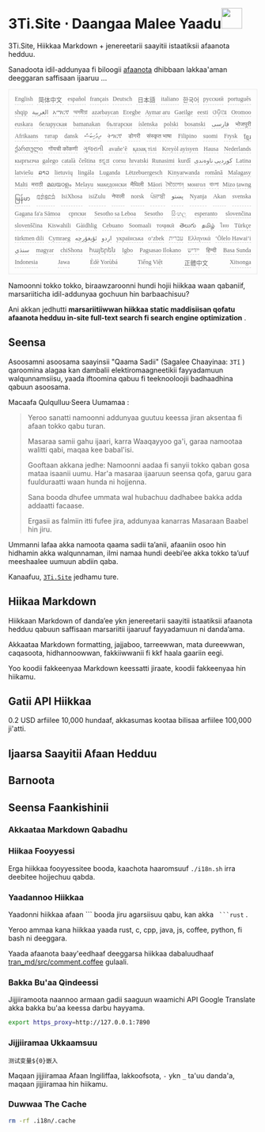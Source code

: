 <h1 style="justify-content:space-between">3Ti.Site ⋅ Daangaa Malee Yaadu<img src="//i-01.eu.org/3Ti/logo.svg" style="user-select:none;margin-top:-1px;width:42px"></h1>

3Ti.Site, Hiikkaa Markdown + jenereetarii saayitii istaatiksii afaanota hedduu.

Sanadoota idil-addunyaa fi biloogii [afaanota](https://github.com/i18n-site/node/blob/main/lang/src/index.js) dhibbaan lakkaa'aman deeggaran saffisaan ijaaruu ...

<pre class="langli" style="display:flex;flex-wrap:wrap;background:transparent;border:1px solid #eee;font-size:12px;box-shadow:0 0 3px inset #eee;padding:12px 5px 4px 12px;justify-content:space-between;"><style>pre.langli i{font-weight:300;font-family:s;margin-right:7px;margin-bottom:8px;font-style:normal;color:#666;border-bottom:1px dashed #ccc;}</style><i>English</i><i> 简体中文 </i><i>español</i><i>français</i><i>Deutsch</i><i> 日本語 </i><i>italiano</i><i>한국어</i><i>русский</i><i>português</i><i>shqip</i><i>‫العربية‬</i><i>አማርኛ</i><i>অসমীয়া</i><i>azərbaycan</i><i>Eʋegbe</i><i>Aymar aru</i><i>Gaeilge</i><i>eesti</i><i>ଓଡ଼ିଆ</i><i>Oromoo</i><i>euskara</i><i>беларуская</i><i>bamanakan</i><i>български</i><i>íslenska</i><i>polski</i><i>bosanski</i><i>‫فارسی‬</i><i>भोजपुरी</i><i>Afrikaans</i><i>татар</i><i>dansk</i><i>‫ދިވެހިބަސް‬</i><i>ትግርኛ</i><i>डोगरी</i><i>संस्कृत भाषा</i><i>Filipino</i><i>suomi</i><i>Frysk</i><i>ខ្មែរ</i><i>ქართული</i><i>गोंयची कोंकणी</i><i>ગુજરાતી</i><i>avañe’ẽ</i><i>қазақ тілі</i><i>Kreyòl ayisyen</i><i>Hausa</i><i>Nederlands</i><i>кыргызча</i><i>galego</i><i>català</i><i>čeština</i><i>ಕನ್ನಡ</i><i>corsu</i><i>hrvatski</i><i>Runasimi</i><i>kurdî</i><i>‫کوردیی ناوەندی‬</i><i>Latina</i><i>latviešu</i><i>ລາວ</i><i>lietuvių</i><i>lingála</i><i>Luganda</i><i>Lëtzebuergesch</i><i>Kinyarwanda</i><i>română</i><i>Malagasy</i><i>Malti</i><i>मराठी</i><i>മലയാളം</i><i>Melayu</i><i>македонски</i><i>मैथिली</i><i>Māori</i><i>মৈতৈলোন্</i><i>монгол</i><i>বাংলা</i><i>Mizo ṭawng</i><i>မြန်မာ</i><i>𞄀𞄄𞄰𞄩𞄍𞄜𞄰</i><i>IsiXhosa</i><i>isiZulu</i><i>नेपाली</i><i>norsk</i><i>ਪੰਜਾਬੀ</i><i>‫پښتو‬</i><i>Nyanja</i><i>Akan</i><i>svenska</i><i>Gagana fa'a Sāmoa</i><i>српски</i><i>Sesotho sa Leboa</i><i>Sesotho</i><i>සිංහල</i><i>esperanto</i><i>slovenčina</i><i>slovenščina</i><i>Kiswahili</i><i>Gàidhlig</i><i>Cebuano</i><i>Soomaali</i><i>тоҷикӣ</i><i>తెలుగు</i><i>தமிழ்</i><i>ไทย</i><i>Türkçe</i><i>türkmen dili</i><i>Cymraeg</i><i>‫ئۇيغۇرچە‬</i><i>‫اردو‬</i><i>українська</i><i>o‘zbek</i><i>‫עברית‬</i><i>Ελληνικά</i><i>ʻŌlelo Hawaiʻi</i><i>‫سنڌي‬</i><i>magyar</i><i>chiShona</i><i>հայերեն</i><i>Igbo</i><i>Pagsasao Ilokano</i><i>‫ייִדיש‬</i><i>हिन्दी</i><i>Basa Sunda</i><i>Indonesia</i><i>Jawa</i><i>Èdè Yorùbá</i><i>Tiếng Việt</i><i> 正體中文 </i><i>Xitsonga</i></pre>

Namoonni tokko tokko, biraawzaroonni hundi hojii hiikkaa waan qabaniif, marsariiticha idil-addunyaa gochuun hin barbaachisuu?

Ani akkan jedhutti **marsariitiiwwan hiikkaa static maddisiisan qofatu afaanota hedduu in-site full-text search fi search engine optimization** .

## Seensa

Asoosamni asoosama saayinsii &quot;Qaama Sadii&quot; (Sagalee Chaayinaa: `3Tǐ` ) qaroomina alagaa kan dambalii elektiromaagneetikii fayyadamuun walqunnamsiisu, yaada iftoomina qabuu fi teeknooloojii badhaadhina qabuun asoosama.

Macaafa Qulqulluu·Seera Uumamaa :

> Yeroo sanatti namoonni addunyaa guutuu keessa jiran aksentaa fi afaan tokko qabu turan.
>
> Masaraa samii gahu ijaari, karra Waaqayyoo ga'i, garaa namootaa walitti qabi, maqaa kee babal'isi.
>
> Gooftaan akkana jedhe: Namoonni aadaa fi sanyii tokko qaban gosa mataa isaanii uumu. Har'a masaraa ijaaruun seensa qofa, garuu gara fuulduraatti waan hunda ni hojjenna.
>
> Sana booda dhufee ummata wal hubachuu dadhabee bakka adda addaatti facaase.
>
> Ergasii as falmiin itti fufee jira, addunyaa kanarras Masaraan Baabel hin jiru.

Ummanni lafaa akka namoota qaama sadii ta’anii, afaaniin osoo hin hidhamin akka walqunnaman, ilmi namaa hundi deebi’ee akka tokko ta’uuf meeshaalee uumuun abdiin qaba.

Kanaafuu, [`3Ti.Site`](//3Ti.Site) jedhamu ture.

## Hiikaa Markdown

Hiikkaan Markdown of danda’ee ykn jenereetarii saayitii istaatiksii afaanota hedduu qabuun saffisaan marsariitii ijaaruuf fayyadamuun ni danda’ama.

Akkaataa Markdown formatting, jajjaboo, tarreewwan, mata dureewwan, caqasoota, hidhannoowwan, fakkiiwwanii fi kkf haala gaariin eegi.

Yoo koodii fakkeenyaa Markdown keessatti jiraate, koodii fakkeenyaa hin hiikamu.

## Gatii API Hiikkaa

0.2 USD arfiilee 10,000 hundaaf, akkasumas kootaa bilisaa arfiilee 100,000 ji'atti.

## Ijaarsa Saayitii Afaan Hedduu

## Barnoota

## Seensa Faankishinii

### Akkaataa Markdown Qabadhu

### Hiikaa Fooyyessi

Erga hiikkaa fooyyessitee booda, kaachota haaromsuuf `./i18n.sh` irra deebitee hojjechuu qabda.

### Yaadannoo Hiikkaa

Yaadonni hiikkaa afaan \``` booda jiru agarsiisuu qabu, kan akka ` ```rust` .

Yeroo ammaa kana hiikkaa yaada rust, c, cpp, java, js, coffee, python, fi bash ni deeggara.

Yaada afaanota baay'eedhaaf deeggarsa hiikkaa dabaluudhaaf [tran_md/src/comment.coffee](https://github.com/i18n-site/node/blob/main/tran_md/src/comment.coffee) gulaali.

### Bakka Bu'aa Qindeessi

Jijjiiramoota naannoo armaan gadii saaguun waamichi API Google Translate akka bakka bu'aa keessa darbu hayyama.

```bash
export https_proxy=http://127.0.0.1:7890
```

### Jijjiiramaa Ukkaamsuu

```
测试变量${0}嵌入
```

Maqaan jijjiiramaa Afaan Ingiliffaa, lakkoofsota, `-` ykn `_` ta'uu danda'a, maqaan jijjiiramaa hin hiikamu.

### Duwwaa The Cache

```bash
rm -rf .i18n/.cache
```
